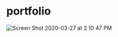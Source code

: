 # portfolio
![Screen Shot 2020-03-27 at 2 10 47 PM](https://user-images.githubusercontent.com/44322966/77759370-e9b84780-7034-11ea-87aa-33280c935949.png)
